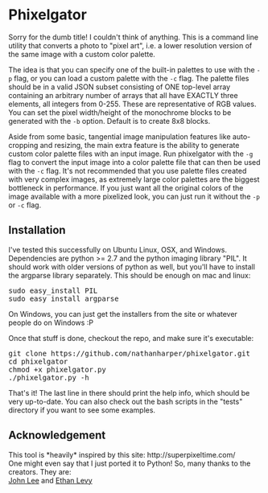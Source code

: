 <h1>Phixelgator</h1>
Sorry for the dumb title! I couldn't think of anything. This is a command line utility that converts a photo to "pixel art", i.e. a lower resolution version of the same image with a custom color palette.

The idea is that you can specify one of the built-in palettes to use with the `-p` flag, or you can load a custom palette with the `-c` flag. The palette files should be in a valid JSON subset consisting of ONE top-level array containing an arbitrary number of arrays that all have EXACTLY three elements, all integers from 0-255. These are representative of RGB values. You can set the pixel width/height of the monochrome blocks to be generated with the `-b` option. Default is to create 8x8 blocks.

Aside from some basic, tangential image manipulation features like auto-cropping and resizing, the main extra feature is the ability to generate custom color palette files with an input image. Run phixelgator with the `-g` flag to convert the input image into a color palette file that can then be used with the `-c` flag. It's not recommended that you use palette files created with very complex images, as extremely large color palettes are the biggest bottleneck in performance. If you just want all the original colors of the image available with a more pixelized look, you can just run it without the `-p` or `-c` flag.

<h2>Installation</h2>
I've tested this successfully on Ubuntu Linux, OSX, and Windows. Dependencies are python &gt;= 2.7 and the python imaging library "PIL". It should work with older versions of python as well, but you'll have to install the argparse library separately. This should be enough on mac and linux:

<pre>
sudo easy_install PIL 
sudo easy_install argparse
</pre>

On Windows, you can just get the installers from the site or whatever people do on Windows :P

Once that stuff is done, checkout the repo, and make sure it's executable:

<pre>
git clone https://github.com/nathanharper/phixelgator.git
cd phixelgator
chmod +x phixelgator.py
./phixelgator.py -h
</pre>

That's it! The last line in there should print the help info, which should be very up-to-date. You can also check out the bash scripts in the "tests" directory if you want to see some examples.

<h2>Acknowledgement</h2>
This tool is *heavily* inspired by this site: http://superpixeltime.com/
<br />
One might even say that I just ported it to Python! So, many thanks to the creators. They are:
<br />
<a href="http://www.johnnylml.com/">John Lee</a> and <a href="http://famousaspect.com/">Ethan Levy</a>
